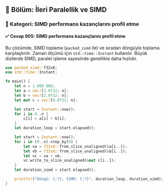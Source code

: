 ## 📘 Bölüm: İleri Paralellik ve SIMD
### 🔹 Kategori: SIMD performans kazançlarını profil etme
#### ✅ Cevap 905: SIMD performans kazançlarını profil etme

Bu çözümde, SIMD toplama (`packed_simd` ile) ve sıradan döngüyle toplama karşılaştırılır. Zaman ölçümü için `std::time::Instant` kullanılır. Büyük dizilerde SIMD, paralel işleme sayesinde genellikle daha hızlıdır.

```rust
use packed_simd::f32x8;
use std::time::Instant;

fn main() {
    let n = 1_000_000;
    let a = vec![1.0f32; n];
    let b = vec![2.0f32; n];
    let mut c = vec![0.0f32; n];

    let start = Instant::now();
    for i in 0..n {
        c[i] = a[i] + b[i];
    }
    let duration_loop = start.elapsed();

    let start = Instant::now();
    for i in (0..n).step_by(8) {
        let va = f32x8::from_slice_unaligned(&a[i..]);
        let vb = f32x8::from_slice_unaligned(&b[i..]);
        let vc = va + vb;
        vc.write_to_slice_unaligned(&mut c[i..]);
    }
    let duration_simd = start.elapsed();

    println!("Döngü: {:?}, SIMD: {:?}", duration_loop, duration_simd);
}
```
